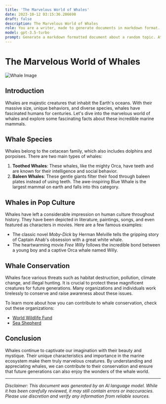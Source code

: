 ```yaml
---
title: 'The Marvelous World of Whales'
date: 2023-10-12 03:15:36.206698
draft: false
description: The Marvelous World of Whales
role: You are a writer, made to generate documents in markdown format. It is very important that all of the documents you generate are in valid markdown format.
model: gpt-3.5-turbo
prompt: Generate a markdown formatted document about a random topic. At the bottom, include a disclaimer explaining that the document was generated by you. The first line of the document should be the title. Make sure that the entire document is in proper markdown format, using a mix of various tags to make the document visually appealing.
---
```


# The Marvelous World of Whales

![Whale Image](https://www.example.com/whale_image.jpg)

## Introduction

Whales are majestic creatures that inhabit the Earth's oceans. With their massive size, unique behaviors, and diverse species, whales have fascinated humans for centuries. Let's dive into the marvelous world of whales and explore some fascinating facts about these incredible marine mammals.

## Whale Species

Whales belong to the cetacean family, which also includes dolphins and porpoises. There are two main types of whales:

1. **Toothed Whales**: These whales, like the mighty Orca, have teeth and are known for their intelligence and social behavior.
2. **Baleen Whales**: These gentle giants filter their food through baleen plates instead of using teeth. The awe-inspiring Blue Whale is the largest mammal on earth and falls into this category.

## Whales in Pop Culture

Whales have left a considerable impression on human culture throughout history. They have been depicted in literature, paintings, songs, and even featured as characters in movies. Here are a few famous examples:

- The classic novel *Moby-Dick* by Herman Melville tells the gripping story of Captain Ahab's obsession with a great white whale.
- The heartwarming movie *Free Willy* follows the incredible bond between a young boy and a captive Orca whale named Willy.

## Whale Conservation

Whales face various threats such as habitat destruction, pollution, climate change, and illegal hunting. It is crucial to protect these magnificent creatures for future generations. Many organizations and individuals work tirelessly to conserve and raise awareness about these issues.

To learn more about how you can contribute to whale conservation, check out these organizations:

- [World Wildlife Fund](https://www.worldwildlife.org/species/whale)
- [Sea Shepherd](https://seashepherd.org/our-work/marine-wildlife-conservation/whales/)

## Conclusion

Whales continue to captivate our imagination with their beauty and mystique. Their unique characteristics and importance in the marine ecosystem make them truly marvelous creatures. By understanding and appreciating whales, we can contribute to their conservation and ensure that future generations can also enjoy the wonders of the whale world.

---

*Disclaimer: This document was generated by an AI language model. While it has been carefully reviewed, it may still contain errors or inaccuracies. Please use discretion and verify any information from reliable sources.*